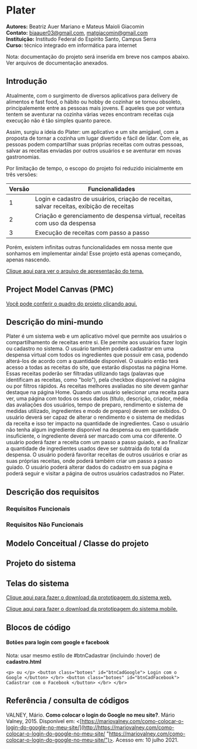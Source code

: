 # Plater

**Autores:** Beatriz Auer Mariano e Mateus Maioli Giacomin </br>
**Contato:** biaauer03@gmail.com, matgiacomin@gmail.com </br>
**Instituição:** Institudo Federal do Espírito Santo, Campus Serra </br>
**Curso:** técnico integrado em informática para internet

Nota: documentação do projeto será inserida em breve nos campos abaixo. Ver arquivos de documentação anexados.

## Introdução
Atualmente, com o surgimento de diversos aplicativos para delivery de alimentos e fast food, o hábito ou hobby de cozinhar se tornou obsoleto, principalemente entre as pessoas mais jovens. E aqueles que por ventura tentem se aventurar na cozinha várias vezes encontram receitas cuja execução não é tão simples quanto parece.

Assim, surgiu a ideia do Plater: um aplicativo e um site amigável, com a proposta de tornar a cozinha um lugar divertido e fácil de lidar. Com ele, as pessoas podem compartilhar suas próprias receitas com outras pessoas, salvar as receitas enviadas por outros usuários e se aventurar em novas gastronomias.

Por limitação de tempo, o escopo do projeto foi reduzido inicialmente em três versões:

| Versão | Funcionalidades |
| ------------ | ------------ |
|1| Login e cadastro de usuários, criação de receitas, salvar receitas, exibição de receitas  |
|2| Criação e gerenciamento de despensa virtual, receitas com uso da despensa  |
|3| Execução de receitas com passo a passo  |

Porém, existem infinitas outras funcionalidades em nossa mente que sonhamos em implementar ainda! Esse projeto está apenas começando, apenas nascendo.

[Clique aqui para ver o arquivo de apresentação do tema.](https://github.com/auerbeatriz/plater/blob/3d0b43e530574d97b7c020e0b8c9a886dfc91432/Arquivos%20de%20documenta%C3%A7%C3%A3o/Defini%C3%A7%C3%A3o%20do%20tema%20-%20Beatriz%20e%20Mateus%20-%20Plater.pdf)

## Project Model Canvas (PMC)
[Você pode conferir o quadro do projeto clicando aqui.](https://github.com/auerbeatriz/plater/blob/55c0a6a83efa6ba57e09ebf635aa5e05642bce75/Arquivos%20de%20documenta%C3%A7%C3%A3o/PMC%20Plater.pdf)

## Descrição do mini-mundo
Plater é um sistema web e um aplicativo móvel que permite aos usuários o compartilhamento de receitas entre si. Ele permite aos usuários fazer login ou cadastro no sistema. O usuário também poderá cadastrar em uma despensa virtual com todos os ingredientes que possuir em casa, podendo alterá-los de acordo com a quantidade disponível. O usuário então terá acesso a todas as receitas do site, que estarão dispostas na página Home. Essas receitas poderão ser filtradas utilizando tags (palavras que identificam as receitas, como "bolo"), pela checkbox disponível na página ou por filtros rápidos. As receitas melhores avaliadas no site devem ganhar destaque na página Home. Quando um usuário selecionar uma receita para ver, uma página com todos os seus dados (título, descrição, criador, média das avaliações dos usuários, tempo de preparo, rendimento e sistema de medidas utilizado, ingredientes e modo de preparo) devem ser exibidos. O usuário deverá ser capaz de alterar o rendimento e o sistema de medidas da receita e isso ter impacto na quantidade de ingredientes. Caso o usuário não tenha algum ingrediente disponível na despensa ou em quantidade insuficiente, o ingrediente deverá ser marcado com uma cor diferente. O usuário poderá fazer a receita com um passo a passo guiado, e ao finalizar a quantidade de ingredientes usados deve ser subtraída do total da despensa. O usuário poderá favoritar receitas de outros usuários e criar as suas próprias receitas, onde poderá também criar um passo a passo guiado. O usuário poderá alterar dados do cadastro em sua página e poderá seguir e visitar a página de outros usuários cadastrados no Plater.

## Descrição dos requisitos
### Requisitos Funcionais
### Requisitos Não Funcionais
## Modelo Conceitual / Classe do projeto
## Projeto do sistema
## Telas do sistema

[Clique aqui para fazer o download da prototipagem do sistema web.](https://github.com/auerbeatriz/plater/blob/55c0a6a83efa6ba57e09ebf635aa5e05642bce75/Prototipagem%20web/Imagens%20-%20wireframes%20web%20Plater.zip)

[Clique aqui para fazer o download da prototipagem do sistema mobile.](https://github.com/auerbeatriz/plater/blob/55c0a6a83efa6ba57e09ebf635aa5e05642bce75/Prototipagem%20m%C3%B3vel/Prototipagem%20m%C3%B3vel%20Plater%20-%20imagens.zip)

## Blocos de código

#### Botões para login com google e facebook
Nota: usar mesmo estilo de #btnCadastrar (incluindo :hover) de **cadastro.html**

`<p> ou </p>
<button class="botoes" id="btnCadGoogle"> Login com o Google </button> </br>
<button class="botoes" id="btnCadFacebook"> Cadastrar com o Facebook </button> </br>
</br>` 

## Referência / consulta de códigos

VALNEY, Mário. **Como colocar o login do Google no meu site?**. Mário Valney, 2015. Disponível em: <[https://mariovalney.com/como-colocar-o-login-do-google-no-meu-site/](http://https://mariovalney.com/como-colocar-o-login-do-google-no-meu-site/ "https://mariovalney.com/como-colocar-o-login-do-google-no-meu-site/")>. Acesso em: 10 julho 2021.

